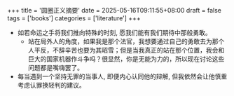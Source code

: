 +++
title = '圆圈正义摘要'
date = 2025-05-16T09:11:55+08:00
draft = false
tags = ['books']
categories = ['literature']
+++

- 如若命运之手将我们推向特殊的时刻, 愿我们能有我们期待中那般勇敢。
  - 站在局外人的角度，如果我是那个法官，我想要通过自己的勇敢去为那个人平反，不辞辛苦也要为其昭雪；但是当我真正的站在那个位置，我会和巨大的国家机器作斗争吗？很显然，你是无能为力的，所以现在讨论这些问题都是嘴嗨罢了。
- 每当遇到一个坚持无罪的当事人, 即便内心认同他的辩解, 但我依然会让他慎重考虑认罪换轻判的建议。